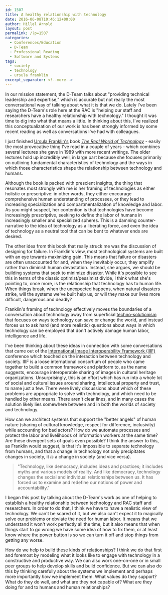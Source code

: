 ```yaml
---
id: 1507
title: A healthy relationship with technology
date: 2016-06-08T10:46:12+00:00
author: Hillel Arnold
layout: post
permalink: /?p=1507
categories:
  - Conferences/Education
  - D-Team
  - Professional Reading
  - Software and Systems
tags:
  - society
  - technology
  - ursula franklin
excerpt_separator: <!--more-->
---
```

In our mission statement, the D-Team talks about "providing technical leadership and expertise," which is accurate but not really the most conversational way of talking about what it is that we do. Lately I've been saying the D-Team's role here at the RAC is "helping our staff and researchers have a healthy relationship with technology." I thought it was time to dig into what that means a little. In thinking about this, I've realized this conceptualization of our work is has been strongly informed by some recent reading as well as conversations I've had with colleagues.<!--more-->

I just finished [Ursula Franklin's](https://en.wikipedia.org/wiki/Ursula_Franklin) book [_The Real World of Technology_](http://houseofanansi.com/products/the-real-world-of-technology-digital) - easily the most provocative thing I've read in a couple of years - which combines several lectures she gave in 1989 with more recent writings. The older lectures hold up incredibly well, in large part because she focuses primarily on outlining fundamental characteristics of technology and the ways in which those characteristics shape the relationship between technology and humans.

Although the book is packed with prescient insights, the thing that resonates most strongly with me is her framing of technologies as either holistic or prescriptive: in other words, they either encourage comprehensive human understanding of processes, or they lead to increasing specialization and compartmentalization of knowledge and labor. As you might suspect, her contention is that technologies have become increasingly prescriptive, seeking to define the labor of humans in increasingly smaller and specialized spheres. This is a damning counter-narrative to the idea of technology as a liberating force, and even the idea of technology as a neutral tool that can be bent to whatever ends are desired.

The other idea from this book that really struck me was the discussion of designing for failure. In Franklin's view, most technological systems are built with an eye towards maximizing gain. This means that failure or disasters are often unaccounted for and, when they inevitably occur, they amplify rather than diminish human devastation. Instead, she argues, we should be building systems that seek to minimize disaster. While it's possible to see this in terms of the classic optimist/pessimist divide, I think what she's pointing to, once more, is the relationship that technology has to human life. When things break, when the unexpected happens, when natural disasters strike, will the systems we've built help us, or will they make our lives more difficult, dangerous and deadly?

Franklin's framing of technology effectively moves the boundaries of a conversation about technology away from superficial [techno-solutionism](http://www.nytimes.com/2013/05/19/books/review/to-save-everything-click-here-by-evgeny-morozov.html) that focuses on ways technology can save or change the world, and instead forces us to ask hard (and more realistic) questions about ways in which technology can be employed that don't actively damage human labor, intelligence and life.

I've been thinking about these ideas in connection with some conversations that came out of the [International Image Interoperability Framework (IIIF)](http://iiif.io/) conference which touched on the interaction between technology and society. IIIF is a loose international consortium of people who came together to build a common framework and platform to, as the name suggests, encourage interoperable sharing of images in cultural heritage organizations. Unsurprisingly, this is an effort which has run into a whole lot of social and cultural issues around sharing, intellectual property and trust, to name just a few. There were lively discussions about which of these problems are appropriate to solve with technology, and which need to be handled by other means. There aren't clear lines, and in many cases the solution likely lies somewhere between and in both the worlds of society and technology.

How can we architect systems that support the "better angels" of human nature (sharing of cultural knowledge, respect for difference, inclusivity) while accounting for bad actors? How do we automate processes and protect the labor and livelihoods of information workers at the same time? Are these divergent sets of goals even possible? I think the answer to this, as Franklin would suggest, is that it's impossible to separate technology from humans, and that a change in technology not only precipitates changes in society, it _is_ a change in society (and vice versa).

> "Technology, like democracy, includes ideas and practices; it includes myths and various models of reality. And like democracy, technology changes the social and individual relationships between us. It has forced us to examine and redefine our notions of power and accountability."

I began this post by talking about the D-Team's work as one of helping to establish a healthy relationship between technology and RAC staff and researchers. In order to do that, I think we have to have a realistic view of technology. We can't be scared of it, but we also can't expect it to magically solve our problems or obviate the need for human labor. It means that we understand it won't work perfectly all the time, but it also means that when things start to go wrong we have some idea of how to fix them, or at least know where the power button is so we can turn it off and stop things from getting any worse.

How do we help to build these kinds of relationships? I think we do that first and foremost by modeling what it looks like to engage with technology in a constructive and productive way. We can also work one-on-one or in small peer groups to help develop skills and build confidence. But we can also do this by thinking carefully about the systems we implement and perhaps more importantly _how_ we implement them. What values do they support? What do they do well, and what are they not capable of? What are they doing for and to humans and human relationships?
